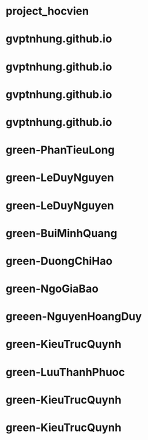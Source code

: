 # project_hocvien
# gvptnhung.github.io
# gvptnhung.github.io
# gvptnhung.github.io
# gvptnhung.github.io
# green-PhanTieuLong
# green-LeDuyNguyen
# green-LeDuyNguyen
# green-BuiMinhQuang
# green-DuongChiHao
# green-NgoGiaBao
# greeen-NguyenHoangDuy
# green-KieuTrucQuynh
# green-LuuThanhPhuoc
# green-KieuTrucQuynh
# green-KieuTrucQuynh
